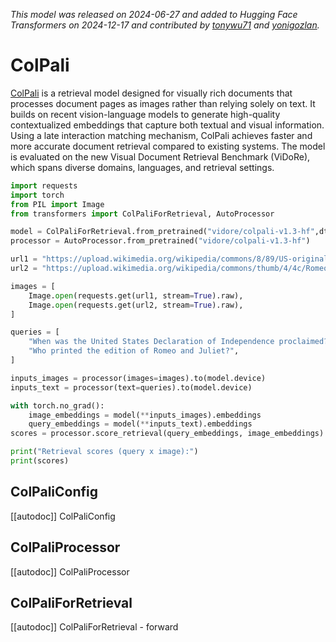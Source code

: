 <!--Copyright 2024 The HuggingFace Team. All rights reserved.

Licensed under the Apache License, Version 2.0 (the "License"); you may not use this file except in compliance with
the License. You may obtain a copy of the License at

http://www.apache.org/licenses/LICENSE-2.0

Unless required by applicable law or agreed to in writing, software distributed under the License is distributed on
an "AS IS" BASIS, WITHOUT WARRANTIES OR CONDITIONS OF ANY KIND, either express or implied. See the License for the
specific language governing permissions and limitations under the License.

⚠️ Note that this file is in Markdown but contain specific syntax for our doc-builder (similar to MDX) that may not be
rendered properly in your Markdown viewer.

-->
*This model was released on 2024-06-27 and added to Hugging Face Transformers on 2024-12-17 and contributed by [tonywu71](https://huggingface.co/tonywu71) and [yonigozlan](https://huggingface.co/yonigozlan).*

# ColPali

[ColPali](https://huggingface.co/papers/2407.01449) is a retrieval model designed for visually rich documents that processes document pages as images rather than relying solely on text. It builds on recent vision-language models to generate high-quality contextualized embeddings that capture both textual and visual information. Using a late interaction matching mechanism, ColPali achieves faster and more accurate document retrieval compared to existing systems. The model is evaluated on the new Visual Document Retrieval Benchmark (ViDoRe), which spans diverse domains, languages, and retrieval settings.

<hfoptions id="usage">
<hfoption id="ColPaliForRetrieval">

```py
import requests
import torch
from PIL import Image
from transformers import ColPaliForRetrieval, AutoProcessor

model = ColPaliForRetrieval.from_pretrained("vidore/colpali-v1.3-hf",dtype="auto")
processor = AutoProcessor.from_pretrained("vidore/colpali-v1.3-hf")

url1 = "https://upload.wikimedia.org/wikipedia/commons/8/89/US-original-Declaration-1776.jpg"
url2 = "https://upload.wikimedia.org/wikipedia/commons/thumb/4/4c/Romeoandjuliet1597.jpg/500px-Romeoandjuliet1597.jpg"

images = [
    Image.open(requests.get(url1, stream=True).raw),
    Image.open(requests.get(url2, stream=True).raw),
]

queries = [
    "When was the United States Declaration of Independence proclaimed?",
    "Who printed the edition of Romeo and Juliet?",
]

inputs_images = processor(images=images).to(model.device)
inputs_text = processor(text=queries).to(model.device)

with torch.no_grad():
    image_embeddings = model(**inputs_images).embeddings
    query_embeddings = model(**inputs_text).embeddings
scores = processor.score_retrieval(query_embeddings, image_embeddings)

print("Retrieval scores (query x image):")
print(scores)
```

</hfoption>
</hfoptions>

## ColPaliConfig

[[autodoc]] ColPaliConfig

## ColPaliProcessor

[[autodoc]] ColPaliProcessor

## ColPaliForRetrieval

[[autodoc]] ColPaliForRetrieval
    - forward
